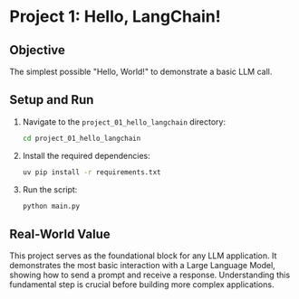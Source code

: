 # Project 1: Hello, LangChain!

## Objective
The simplest possible "Hello, World!" to demonstrate a basic LLM call.

## Setup and Run
1.  Navigate to the `project_01_hello_langchain` directory:
    ```bash
    cd project_01_hello_langchain
    ```
2.  Install the required dependencies:
    ```bash
    uv pip install -r requirements.txt
    ```
3.  Run the script:
    ```bash
    python main.py
    ```

## Real-World Value
This project serves as the foundational block for any LLM application. It demonstrates the most basic interaction with a Large Language Model, showing how to send a prompt and receive a response. Understanding this fundamental step is crucial before building more complex applications.
